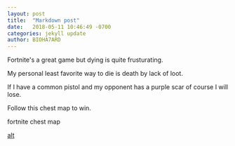 ```yaml
---
layout: post
title:  "Markdown post"
date:   2018-05-11 10:46:49 -0700
categories: jekyll update
author: BIOHA7ARD
---
```


Fortnite's a great game but dying is quite frusturating.

My personal least favorite way to die is death by lack of loot. 

If I have a common pistol and my opponent has a purple scar of course I will lose.

Follow this chest map to win.

fortnite chest map

[alt](https://cdn.gamer-network.net/2018/metabomb/fortnite-chestmap-2.JPG)
